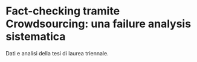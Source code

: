 # Fact-checking tramite Crowdsourcing: una failure analysis sistematica

Dati e analisi della tesi di laurea triennale.
